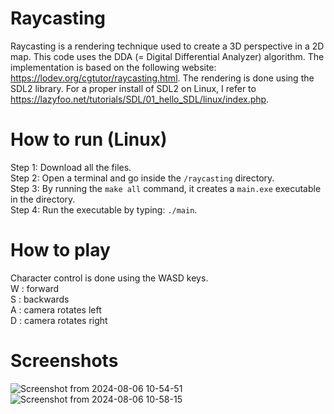 # Raycasting

Raycasting is a rendering technique used to create a 3D perspective in a 2D map. This code uses the DDA (= Digital Differential Analyzer) algorithm. 
The implementation is based on the following website: https://lodev.org/cgtutor/raycasting.html. The rendering is done using the SDL2 library. For a
proper install of SDL2 on Linux, I refer to https://lazyfoo.net/tutorials/SDL/01_hello_SDL/linux/index.php. 


# How to run (Linux)

Step 1: Download all the files. \
Step 2: Open a terminal and go inside the `/raycasting` directory. \
Step 3: By running the `make all` command, it creates a `main.exe` executable in the directory.  \
Step 4: Run the executable by typing: `./main`. 

# How to play

Character control is done using the WASD keys. \
W : forward \
S : backwards \
A : camera rotates left \
D : camera rotates right 

# Screenshots

![Screenshot from 2024-08-06 10-54-51](https://github.com/user-attachments/assets/795943dc-c147-4a0f-be84-e4b21d48311e) \
![Screenshot from 2024-08-06 10-58-15](https://github.com/user-attachments/assets/0c51641c-91d9-4689-bb6f-89e4f097e154)

